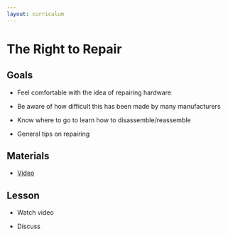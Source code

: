 ```yaml
---
layout: curriculum
---
```


# The Right to Repair

## Goals

* Feel comfortable with the idea of repairing hardware

* Be aware of how difficult this has been made by many manufacturers

* Know where to go to learn how to disassemble/reassemble 

* General tips on repairing

## Materials

* [Video](https://drive.google.com/file/d/1iQFSaBtciCu5AgLgR9ZG7yLLV9IuTf4J/view?usp=sharing)

## Lesson

* Watch video 

* Discuss
